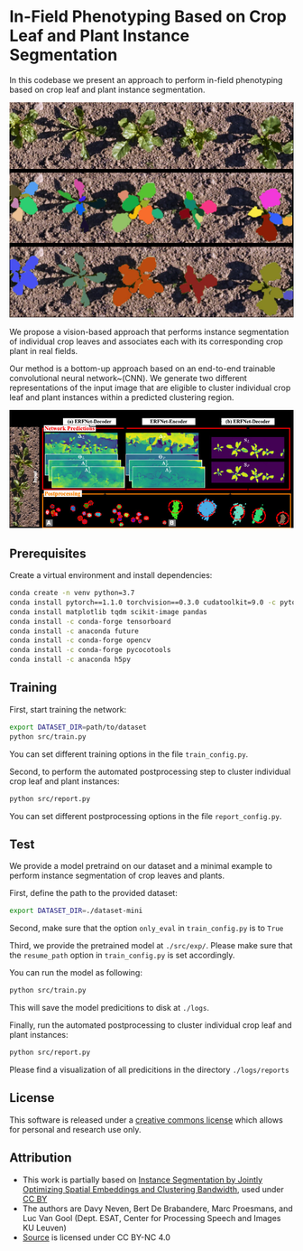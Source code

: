 # In-Field Phenotyping Based on Crop Leaf and Plant Instance Segmentation

In this codebase we present an approach to perform in-field phenotyping based on
crop leaf and plant instance segmentation. 

<p align="center">
    <img src="./static/teaser.jpg" />
</p>

We propose a vision-based approach that performs instance segmentation of
individual crop leaves and associates each with its corresponding crop plant in
real fields.

Our method is a bottom-up approach based on an end-to-end trainable
convolutional neural network~(CNN). We generate two different representations of
the input image that are eligible to cluster individual crop leaf and plant
instances within a predicted clustering region. 

<p align="center">
    <img src="./static/network.jpg" />
</p>

## Prerequisites
Create a virtual environment and install dependencies:
```bash
conda create -n venv python=3.7
conda install pytorch==1.1.0 torchvision==0.3.0 cudatoolkit=9.0 -c pytorch
conda install matplotlib tqdm scikit-image pandas
conda install -c conda-forge tensorboard
conda install -c anaconda future
conda install -c conda-forge opencv 
conda install -c conda-forge pycocotools
conda install -c anaconda h5py
```

## Training

First, start training the network: 
```bash
export DATASET_DIR=path/to/dataset
python src/train.py
```

You can set different training options in the file ```train_config.py```.

Second, to perform the automated postprocessing step to cluster individual crop leaf and plant instances:
```bash
python src/report.py
```

You can set different postprocessing options in the file ```report_config.py```.

## Test

We provide a model pretraind on our dataset and a minimal example to perform instance segmentation of crop leaves and plants.

First, define the path to the provided dataset:
```bash
export DATASET_DIR=./dataset-mini
```

Second, make sure that the option ```only_eval``` in ```train_config.py``` is to ```True```

Third, we provide the pretrained model at ```./src/exp/```. Please make sure that the ```resume_path``` option in ```train_config.py``` is set accordingly.

You can run the model as following:
```bash
python src/train.py
```
This will save the model predicitions to disk at ```./logs```.

Finally, run the automated postprocessing to cluster individual crop leaf and plant instances:
```bash
python src/report.py
```

Please find a visualization of all predicitions in the directory ```./logs/reports```

## License

This software is released under a [creative commons license](https://creativecommons.org/licenses/by-nc/4.0/legalcode) which allows for personal and research use only.

## Attribution
- This work is partially based on [Instance Segmentation by Jointly Optimizing Spatial Embeddings and Clustering Bandwidth](https://arxiv.org/pdf/1906.11109.pdf), used under [CC BY](https://creativecommons.org/licenses/by-nc/4.0/)
- The authors are Davy Neven, Bert De Brabandere, Marc Proesmans, and Luc Van Gool (Dept. ESAT, Center for Processing Speech and Images KU Leuven)
- [Source](https://github.com/davyneven/SpatialEmbeddings/blob/master/README.md) is licensed under CC BY-NC 4.0









